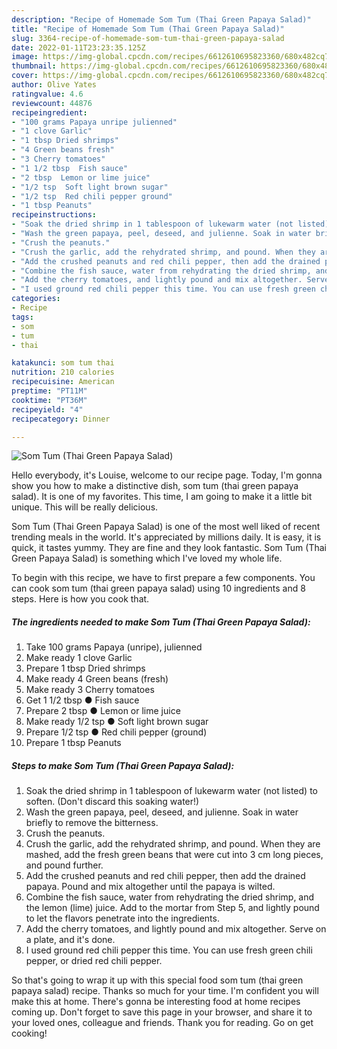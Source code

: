 ```yaml
---
description: "Recipe of Homemade Som Tum (Thai Green Papaya Salad)"
title: "Recipe of Homemade Som Tum (Thai Green Papaya Salad)"
slug: 3364-recipe-of-homemade-som-tum-thai-green-papaya-salad
date: 2022-01-11T23:23:35.125Z
image: https://img-global.cpcdn.com/recipes/6612610695823360/680x482cq70/som-tum-thai-green-papaya-salad-recipe-main-photo.jpg
thumbnail: https://img-global.cpcdn.com/recipes/6612610695823360/680x482cq70/som-tum-thai-green-papaya-salad-recipe-main-photo.jpg
cover: https://img-global.cpcdn.com/recipes/6612610695823360/680x482cq70/som-tum-thai-green-papaya-salad-recipe-main-photo.jpg
author: Olive Yates
ratingvalue: 4.6
reviewcount: 44876
recipeingredient:
- "100 grams Papaya unripe julienned"
- "1 clove Garlic"
- "1 tbsp Dried shrimps"
- "4 Green beans fresh"
- "3 Cherry tomatoes"
- "1 1/2 tbsp  Fish sauce"
- "2 tbsp  Lemon or lime juice"
- "1/2 tsp  Soft light brown sugar"
- "1/2 tsp  Red chili pepper ground"
- "1 tbsp Peanuts"
recipeinstructions:
- "Soak the dried shrimp in 1 tablespoon of lukewarm water (not listed) to soften. (Don&#39;t discard this soaking water!)"
- "Wash the green papaya, peel, deseed, and julienne. Soak in water briefly to remove the bitterness."
- "Crush the peanuts."
- "Crush the garlic, add the rehydrated shrimp, and pound. When they are mashed, add the fresh green beans that were cut into 3 cm long pieces, and pound further."
- "Add the crushed peanuts and red chili pepper, then add the drained papaya. Pound and mix altogether until the papaya is wilted."
- "Combine the fish sauce, water from rehydrating the dried shrimp, and the lemon (lime) juice. Add to the mortar from Step 5, and lightly pound to let the flavors penetrate into the ingredients."
- "Add the cherry tomatoes, and lightly pound and mix altogether. Serve on a plate, and it&#39;s done."
- "I used ground red chili pepper this time. You can use fresh green chili pepper, or dried red chili pepper."
categories:
- Recipe
tags:
- som
- tum
- thai

katakunci: som tum thai 
nutrition: 210 calories
recipecuisine: American
preptime: "PT11M"
cooktime: "PT36M"
recipeyield: "4"
recipecategory: Dinner

---
```



![Som Tum (Thai Green Papaya Salad)](https://img-global.cpcdn.com/recipes/6612610695823360/680x482cq70/som-tum-thai-green-papaya-salad-recipe-main-photo.jpg)

Hello everybody, it's Louise, welcome to our recipe page. Today, I'm gonna show you how to make a distinctive dish, som tum (thai green papaya salad). It is one of my favorites. This time, I am going to make it a little bit unique. This will be really delicious.

Som Tum (Thai Green Papaya Salad) is one of the most well liked of recent trending meals in the world. It's appreciated by millions daily. It is easy, it is quick, it tastes yummy. They are fine and they look fantastic. Som Tum (Thai Green Papaya Salad) is something which I've loved my whole life.




To begin with this recipe, we have to first prepare a few components. You can cook som tum (thai green papaya salad) using 10 ingredients and 8 steps. Here is how you cook that.

<!--inarticleads1-->

##### The ingredients needed to make Som Tum (Thai Green Papaya Salad):

1. Take 100 grams Papaya (unripe), julienned
1. Make ready 1 clove Garlic
1. Prepare 1 tbsp Dried shrimps
1. Make ready 4 Green beans (fresh)
1. Make ready 3 Cherry tomatoes
1. Get 1 1/2 tbsp ● Fish sauce
1. Prepare 2 tbsp ● Lemon or lime juice
1. Make ready 1/2 tsp ● Soft light brown sugar
1. Prepare 1/2 tsp ● Red chili pepper (ground)
1. Prepare 1 tbsp Peanuts




<!--inarticleads2-->

##### Steps to make Som Tum (Thai Green Papaya Salad):

1. Soak the dried shrimp in 1 tablespoon of lukewarm water (not listed) to soften. (Don&#39;t discard this soaking water!)
1. Wash the green papaya, peel, deseed, and julienne. Soak in water briefly to remove the bitterness.
1. Crush the peanuts.
1. Crush the garlic, add the rehydrated shrimp, and pound. When they are mashed, add the fresh green beans that were cut into 3 cm long pieces, and pound further.
1. Add the crushed peanuts and red chili pepper, then add the drained papaya. Pound and mix altogether until the papaya is wilted.
1. Combine the fish sauce, water from rehydrating the dried shrimp, and the lemon (lime) juice. Add to the mortar from Step 5, and lightly pound to let the flavors penetrate into the ingredients.
1. Add the cherry tomatoes, and lightly pound and mix altogether. Serve on a plate, and it&#39;s done.
1. I used ground red chili pepper this time. You can use fresh green chili pepper, or dried red chili pepper.




So that's going to wrap it up with this special food som tum (thai green papaya salad) recipe. Thanks so much for your time. I'm confident you will make this at home. There's gonna be interesting food at home recipes coming up. Don't forget to save this page in your browser, and share it to your loved ones, colleague and friends. Thank you for reading. Go on get cooking!

